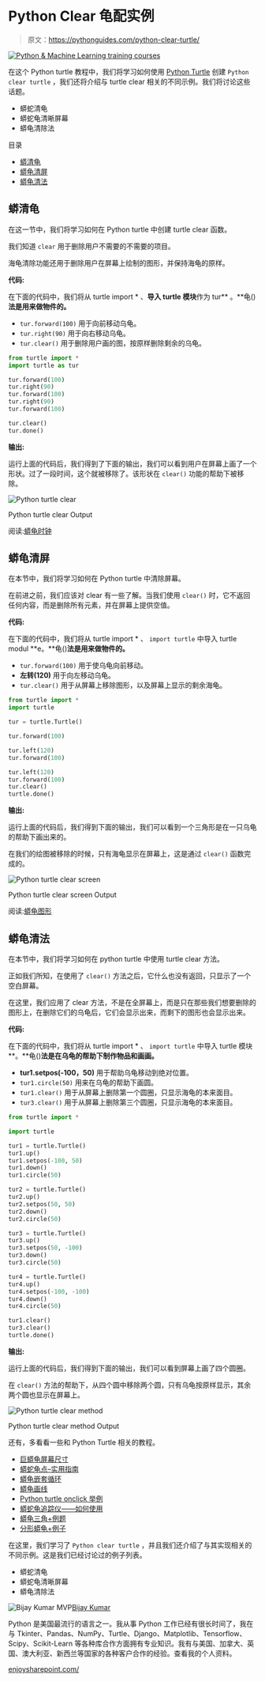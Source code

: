 # Python Clear 龟配实例

> 原文：<https://pythonguides.com/python-clear-turtle/>

[![Python & Machine Learning training courses](img/49ec9c6da89a04c9f45bab643f8c765c.png)](https://sharepointsky.teachable.com/p/python-and-machine-learning-training-course)

在这个 Python turtle 教程中，我们将学习如何使用 [Python Turtle](https://pythonguides.com/turtle-programming-in-python/) 创建 `Python clear turtle` ，我们还将介绍与 turtle clear 相关的不同示例。我们将讨论这些话题。

*   蟒蛇清龟
*   蟒蛇龟清晰屏幕
*   蟒龟清除法

目录

[](#)

*   [蟒清龟](#Python_clear_turtle "Python clear turtle")
*   [蟒龟清屏](#Python_turtle_clear_screen "Python turtle clear screen")
*   [蟒龟清法](#Python_turtle_clear_method "Python turtle clear method ")

## 蟒清龟

在这一节中，我们将学习如何在 Python turtle 中创建 turtle clear 函数。

我们知道 `clear` 用于删除用户不需要的不需要的项目。

海龟清除功能还用于删除用户在屏幕上绘制的图形，并保持海龟的原样。

**代码:**

在下面的代码中，我们将从 turtle import * 、**导入 turtle 模块**作为 tur** 。**龟()**法是用来做物件的。**

*   `tur.forward(100)` 用于向前移动乌龟。
*   `tur.right(90)` 用于向右移动乌龟。
*   `tur.clear()` 用于删除用户画的图，按原样删除剩余的乌龟。

```py
from turtle import *
import turtle as tur

tur.forward(100)
tur.right(90)
tur.forward(100)
tur.right(90)
tur.forward(100)

tur.clear()
tur.done()
```

**输出:**

运行上面的代码后，我们得到了下面的输出，我们可以看到用户在屏幕上画了一个形状。过了一段时间，这个就被移除了。该形状在 `clear()` 功能的帮助下被移除。

![Python turtle clear](img/90cfa86263427682bca0080dad6e5527.png "Python clear turtle")

Python turtle clear Output

阅读:[蟒龟时钟](https://pythonguides.com/python-turtle-clock/)

## 蟒龟清屏

在本节中，我们将学习如何在 Python turtle 中清除屏幕。

在前进之前，我们应该对 clear 有一些了解。当我们使用 `clear()` 时，它不返回任何内容，而是删除所有元素，并在屏幕上提供空值。

**代码:**

在下面的代码中，我们将从 turtle import * 、 `import turtle` 中导入 turtle modul **e。**龟()**法是用来做物件的。**

*   `tur.forward(100)` 用于使乌龟向前移动。
*   **左转(120)** 用于向左移动乌龟。
*   `tur.clear()` 用于从屏幕上移除图形，以及屏幕上显示的剩余海龟。

```py
from turtle import *
import turtle

tur = turtle.Turtle()

tur.forward(100) 

tur.left(120)
tur.forward(100)

tur.left(120)
tur.forward(100)
tur.clear()
turtle.done()
```

**输出:**

运行上面的代码后，我们得到下面的输出，我们可以看到一个三角形是在一只乌龟的帮助下画出来的。

在我们的绘图被移除的时候，只有海龟显示在屏幕上，这是通过 `clear()` 函数完成的。

![Python turtle clear screen](img/b353a1e5a43ba46373428fa0cd2f8e93.png "Python turtle clear screen")

Python turtle clear screen Output

阅读:[蟒龟图形](https://pythonguides.com/python-turtle-graphics/)

## 蟒龟清法

在本节中，我们将学习如何在 python turtle 中使用 turtle clear 方法。

正如我们所知，在使用了 `clear()` 方法之后，它什么也没有返回，只显示了一个空白屏幕。

在这里，我们应用了 clear 方法，不是在全屏幕上，而是只在那些我们想要删除的图形上，在删除它们的乌龟后，它们会显示出来，而剩下的图形也会显示出来。

**代码:**

在下面的代码中，我们将从 turtle import * 、 `import turtle` 中导入 turtle 模块**。**龟()**法是在乌龟的帮助下制作物品和画画。**

*   **tur1.setpos(-100，50)** 用于帮助乌龟移动到绝对位置。
*   `tur1.circle(50)` 用来在乌龟的帮助下画圆。
*   `tur1.clear()` 用于从屏幕上删除第一个圆圈，只显示海龟的本来面目。
*   `tur3.clear()` 用于从屏幕上删除第三个圆圈，只显示海龟的本来面目。

```py
from turtle import *

import turtle

tur1 = turtle.Turtle()
tur1.up()
tur1.setpos(-100, 50)
tur1.down()
tur1.circle(50)

tur2 = turtle.Turtle()
tur2.up()
tur2.setpos(50, 50)
tur2.down()
tur2.circle(50)

tur3 = turtle.Turtle()
tur3.up()
tur3.setpos(50, -100)
tur3.down()
tur3.circle(50)

tur4 = turtle.Turtle()
tur4.up()
tur4.setpos(-100, -100)
tur4.down()
tur4.circle(50)

tur1.clear()
tur3.clear()
turtle.done()
```

**输出:**

运行上面的代码后，我们得到下面的输出，我们可以看到屏幕上画了四个圆圈。

在 `clear()` 方法的帮助下，从四个圆中移除两个圆，只有乌龟按原样显示，其余两个圆也显示在屏幕上。

![Python turtle clear method](img/4754d03e78d5c7b6f168d7e4fcb07040.png "Python turtle clear method")

Python turtle clear method Output

还有，多看看一些和 Python Turtle 相关的教程。

*   [巨蟒龟屏幕尺寸](https://pythonguides.com/python-turtle-screen-size/)
*   [蟒蛇龟点–实用指南](https://pythonguides.com/python-turtle-dot/)
*   [蟒龟嵌套循环](https://pythonguides.com/python-turtle-nested-loop/)
*   [蟒龟画线](https://pythonguides.com/python-turtle-draw-line/)
*   [Python turtle onclick 举例](https://pythonguides.com/python-turtle-onclick/)
*   [蟒蛇龟追踪仪——如何使用](https://pythonguides.com/python-turtle-tracer/)
*   [蟒龟三角+例题](https://pythonguides.com/python-turtle-triangle/)
*   [分形蟒龟+例子](https://pythonguides.com/fractal-python-turtle/)

在这里，我们学习了 `Python clear turtle` ，并且我们还介绍了与其实现相关的不同示例。这是我们已经讨论过的例子列表。

*   蟒蛇清龟
*   蟒蛇龟清晰屏幕
*   蟒龟清除法

![Bijay Kumar MVP](img/9cb1c9117bcc4bbbaba71db8d37d76ef.png "Bijay Kumar MVP")[Bijay Kumar](https://pythonguides.com/author/fewlines4biju/)

Python 是美国最流行的语言之一。我从事 Python 工作已经有很长时间了，我在与 Tkinter、Pandas、NumPy、Turtle、Django、Matplotlib、Tensorflow、Scipy、Scikit-Learn 等各种库合作方面拥有专业知识。我有与美国、加拿大、英国、澳大利亚、新西兰等国家的各种客户合作的经验。查看我的个人资料。

[enjoysharepoint.com/](https://enjoysharepoint.com/)[](https://www.facebook.com/fewlines4biju "Facebook")[](https://www.linkedin.com/in/fewlines4biju/ "Linkedin")[](https://twitter.com/fewlines4biju "Twitter")
